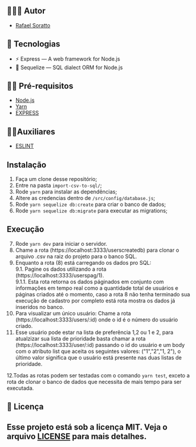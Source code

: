 ## 👨🏼‍💻 Autor
- [Rafael Soratto](https://github.com/sorattorafa)

## 🚀 Tecnologias
- ⚡ Express — A web framework for Node.js
- 💾 Sequelize — SQL dialect ORM for Node.js

## ✋🏻 Pré-requisitos
- [Node.js](https://nodejs.org/en/)
- [Yarn](https://yarnpkg.com/pt-BR/docs/install)   
- [EXPRESS](https://expressjs.com/pt-br/) 

 ## ✋🏻Auxiliares  
- [ESLINT](https://eslint.org/)  

## Instalação 

1. Faça um clone desse repositório;
2. Entre na pasta `import-csv-to-sql/`;
3. Rode `yarn` para instalar as dependências;
4. Altere as credencias dentro de `/src/config/database.js`;
5. Rode `yarn sequelize db:create` para criar o banco de dados;
6. Rode `yarn sequelize db:migrate` para executar as migrations; 

## Execução 

7. Rode `yarn dev` para iniciar o servidor. 
8. Chame a rota (https://localhost:3333/userscreatedb) para clonar o arquivo .csv na raiz do projeto para o banco SQL. 
9. Enquanto a rota (8) está carregando os dados pro SQL:  
9.1. Pagine os dados utilizando a rota (https://localhost:3333/userspag/1).  
9.1.1. Esta rota retorna os dados páginados em conjunto com informações em tempo real como a quantidade total de usuários e páginas criados até o momento, caso a rota 8 não tenha terminado sua execução de cadastro por completo está rota mostra os dados já inseridos no banco. 
10. Para visualizar um único usuário: Chame a rota (https://localhost:3333/users/:id) onde o id é o número do usuário criado. 
11. Esse usuário pode estar na lista de preferência 1,2 ou 1 e 2, para atualzizar sua lista de prioridade basta chamar a rota (https://localhost:3333/user/:id) passando o id do usuário e um body com o atributo list que aceita os seguintes valores: ("1","2","1, 2"), o último valor significa que o usuário está presente nas duas listas de prioridade. 

12.Todas as rotas podem ser testadas com o comando `yarn test`, exceto a rota de clonar o banco de dados que necessita de mais tempo para ser executada. 

## 📝 Licença
Esse projeto está sob a licença MIT. Veja o arquivo [LICENSE](LICENSE) para mais detalhes.
---
